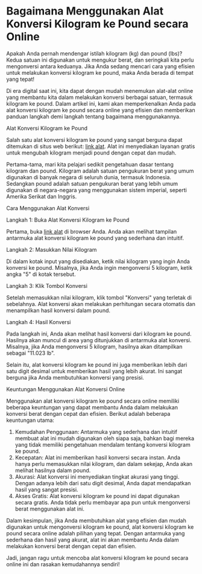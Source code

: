 Bagaimana Menggunakan Alat Konversi Kilogram ke Pound secara Online
===================================================================

Apakah Anda pernah mendengar istilah kilogram (kg) dan pound (lbs)? Kedua satuan ini digunakan untuk mengukur berat, dan seringkali kita perlu mengonversi antara keduanya. Jika Anda sedang mencari cara yang efisien untuk melakukan konversi kilogram ke pound, maka Anda berada di tempat yang tepat!

Di era digital saat ini, kita dapat dengan mudah menemukan alat-alat online yang membantu kita dalam melakukan konversi berbagai satuan, termasuk kilogram ke pound. Dalam artikel ini, kami akan memperkenalkan Anda pada alat konversi kilogram ke pound secara online yang efisien dan memberikan panduan langkah demi langkah tentang bagaimana menggunakannya.

Alat Konversi Kilogram ke Pound

Salah satu alat konversi kilogram ke pound yang sangat berguna dapat ditemukan di situs web berikut: [link alat](https://www.onlinecalculatorsfree.com/id/convert/kilograms-to-pounds.html). Alat ini menyediakan layanan gratis untuk mengubah kilogram menjadi pound dengan cepat dan mudah.

Pertama-tama, mari kita pelajari sedikit pengetahuan dasar tentang kilogram dan pound. Kilogram adalah satuan pengukuran berat yang umum digunakan di banyak negara di seluruh dunia, termasuk Indonesia. Sedangkan pound adalah satuan pengukuran berat yang lebih umum digunakan di negara-negara yang menggunakan sistem imperial, seperti Amerika Serikat dan Inggris.

Cara Menggunakan Alat Konversi

Langkah 1: Buka Alat Konversi Kilogram ke Pound

Pertama, buka [link alat](https://www.onlinecalculatorsfree.com/id/convert/kilograms-to-pounds.html) di browser Anda. Anda akan melihat tampilan antarmuka alat konversi kilogram ke pound yang sederhana dan intuitif.

Langkah 2: Masukkan Nilai Kilogram

Di dalam kotak input yang disediakan, ketik nilai kilogram yang ingin Anda konversi ke pound. Misalnya, jika Anda ingin mengonversi 5 kilogram, ketik angka "5" di kotak tersebut.

Langkah 3: Klik Tombol Konversi

Setelah memasukkan nilai kilogram, klik tombol "Konversi" yang terletak di sebelahnya. Alat konversi akan melakukan perhitungan secara otomatis dan menampilkan hasil konversi dalam pound.

Langkah 4: Hasil Konversi

Pada langkah ini, Anda akan melihat hasil konversi dari kilogram ke pound. Hasilnya akan muncul di area yang ditunjukkan di antarmuka alat konversi. Misalnya, jika Anda mengonversi 5 kilogram, hasilnya akan ditampilkan sebagai "11.023 lb".

Selain itu, alat konversi kilogram ke pound ini juga memberikan lebih dari satu digit desimal untuk memberikan hasil yang lebih akurat. Ini sangat berguna jika Anda membutuhkan konversi yang presisi.

Keuntungan Menggunakan Alat Konversi Online

Menggunakan alat konversi kilogram ke pound secara online memiliki beberapa keuntungan yang dapat membantu Anda dalam melakukan konversi berat dengan cepat dan efisien. Berikut adalah beberapa keuntungan utama:

1. Kemudahan Penggunaan: Antarmuka yang sederhana dan intuitif membuat alat ini mudah digunakan oleh siapa saja, bahkan bagi mereka yang tidak memiliki pengetahuan mendalam tentang konversi kilogram ke pound.
2. Kecepatan: Alat ini memberikan hasil konversi secara instan. Anda hanya perlu memasukkan nilai kilogram, dan dalam sekejap, Anda akan melihat hasilnya dalam pound.
3. Akurasi: Alat konversi ini menyediakan tingkat akurasi yang tinggi. Dengan adanya lebih dari satu digit desimal, Anda dapat mendapatkan hasil yang sangat presisi.
4. Akses Gratis: Alat konversi kilogram ke pound ini dapat digunakan secara gratis. Anda tidak perlu membayar apa pun untuk mengonversi berat menggunakan alat ini.

Dalam kesimpulan, jika Anda membutuhkan alat yang efisien dan mudah digunakan untuk mengonversi kilogram ke pound, alat konversi kilogram ke pound secara online adalah pilihan yang tepat. Dengan antarmuka yang sederhana dan hasil yang akurat, alat ini akan membantu Anda dalam melakukan konversi berat dengan cepat dan efisien.

Jadi, jangan ragu untuk mencoba alat konversi kilogram ke pound secara online ini dan rasakan kemudahannya sendiri!
